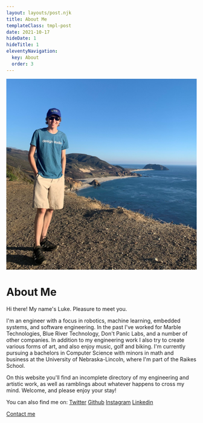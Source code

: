 ```yaml
---
layout: layouts/post.njk
title: About Me
templateClass: tmpl-post 
date: 2021-10-17
hideDate: 1
hideTitle: 1
eleventyNavigation:
  key: About
  order: 3
---
```

![Photo of yours truly near Sea Otter Refuge Viewpoint in Big Sur](/img/big_sur_sea_outlook.jpg)
# About Me
Hi there! My name's Luke. Pleasure to meet you.

I'm an engineer with a focus in robotics, machine learning, embedded systems, and software engineering. In the past I've worked for Marble Technologies, Blue River Technology, Don't Panic Labs, and a number of other companies. In addition to my engineering work I also try to create various forms of art, and also enjoy music, golf and biking. I'm currently pursuing a bachelors in Computer Science with minors in math and business at the University of Nebraska-Lincoln, where I'm part of the Raikes School.

On this website you'll find an incomplete directory of my engineering and artistic work, as well as ramblings about whatever happens to cross my mind. Welcome, and please enjoy your stay!

You can also find me on:
[Twitter](https://twitter.com/LukeFarritor)
[Github](https://github.com/lukeboi)
[Instagram](https://www.instagram.com/lukeboi0/)
[Linkedin](https://www.linkedin.com/in/luke-farritor)

[Contact me](https://forms.gle/5epvGoQecKkQmkMC8)